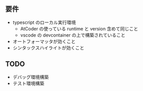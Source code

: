 ## 要件

- typescript のローカル実行環境
  - AtCoder の使っている runtime と version 含めて同じこと
  - vscode の devcontainer の上で構築されていること
- オートフォーマッタが効くこと
- シンタックスハイライトが効くこと

## TODO

- デバッグ環境構築
- テスト環境構築
